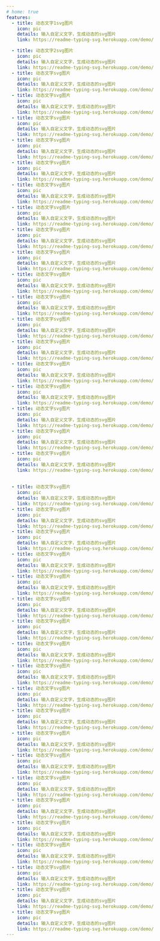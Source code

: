 ```yaml
---
# home: true
features:
  - title: 动态文字1svg图片
    icon: pic
    details: 输入自定义文字，生成动态的svg图片
    link: https://readme-typing-svg.herokuapp.com/demo/

  - title: 动态文字2svg图片
    icon: pic
    details: 输入自定义文字，生成动态的svg图片
    link: https://readme-typing-svg.herokuapp.com/demo/    
  - title: 动态文字svg图片
    icon: pic
    details: 输入自定义文字，生成动态的svg图片
    link: https://readme-typing-svg.herokuapp.com/demo/
  - title: 动态文字svg图片
    icon: pic
    details: 输入自定义文字，生成动态的svg图片
    link: https://readme-typing-svg.herokuapp.com/demo/
  - title: 动态文字svg图片
    icon: pic
    details: 输入自定义文字，生成动态的svg图片
    link: https://readme-typing-svg.herokuapp.com/demo/
  - title: 动态文字svg图片
    icon: pic
    details: 输入自定义文字，生成动态的svg图片
    link: https://readme-typing-svg.herokuapp.com/demo/    
  - title: 动态文字svg图片
    icon: pic
    details: 输入自定义文字，生成动态的svg图片
    link: https://readme-typing-svg.herokuapp.com/demo/
  - title: 动态文字svg图片
    icon: pic
    details: 输入自定义文字，生成动态的svg图片
    link: https://readme-typing-svg.herokuapp.com/demo/
  - title: 动态文字svg图片
    icon: pic
    details: 输入自定义文字，生成动态的svg图片
    link: https://readme-typing-svg.herokuapp.com/demo/  
  - title: 动态文字svg图片
    icon: pic
    details: 输入自定义文字，生成动态的svg图片
    link: https://readme-typing-svg.herokuapp.com/demo/
  - title: 动态文字svg图片
    icon: pic
    details: 输入自定义文字，生成动态的svg图片
    link: https://readme-typing-svg.herokuapp.com/demo/
  - title: 动态文字svg图片
    icon: pic
    details: 输入自定义文字，生成动态的svg图片
    link: https://readme-typing-svg.herokuapp.com/demo/    
  - title: 动态文字svg图片
    icon: pic
    details: 输入自定义文字，生成动态的svg图片
    link: https://readme-typing-svg.herokuapp.com/demo/
  - title: 动态文字svg图片
    icon: pic
    details: 输入自定义文字，生成动态的svg图片
    link: https://readme-typing-svg.herokuapp.com/demo/
  - title: 动态文字svg图片
    icon: pic
    details: 输入自定义文字，生成动态的svg图片
    link: https://readme-typing-svg.herokuapp.com/demo/
  - title: 动态文字svg图片
    icon: pic
    details: 输入自定义文字，生成动态的svg图片
    link: https://readme-typing-svg.herokuapp.com/demo/    
  - title: 动态文字svg图片
    icon: pic
    details: 输入自定义文字，生成动态的svg图片
    link: https://readme-typing-svg.herokuapp.com/demo/
  - title: 动态文字svg图片
    icon: pic
    details: 输入自定义文字，生成动态的svg图片
    link: https://readme-typing-svg.herokuapp.com/demo/
  - title: 动态文字svg图片
    icon: pic
    details: 输入自定义文字，生成动态的svg图片
    link: https://readme-typing-svg.herokuapp.com/demo/  
  - title: 动态文字svg图片
    icon: pic
    details: 输入自定义文字，生成动态的svg图片
    link: https://readme-typing-svg.herokuapp.com/demo/   
    
    
  - title: 动态文字svg图片
    icon: pic
    details: 输入自定义文字，生成动态的svg图片
    link: https://readme-typing-svg.herokuapp.com/demo/
  - title: 动态文字svg图片
    icon: pic
    details: 输入自定义文字，生成动态的svg图片
    link: https://readme-typing-svg.herokuapp.com/demo/    
  - title: 动态文字svg图片
    icon: pic
    details: 输入自定义文字，生成动态的svg图片
    link: https://readme-typing-svg.herokuapp.com/demo/
  - title: 动态文字svg图片
    icon: pic
    details: 输入自定义文字，生成动态的svg图片
    link: https://readme-typing-svg.herokuapp.com/demo/
  - title: 动态文字svg图片
    icon: pic
    details: 输入自定义文字，生成动态的svg图片
    link: https://readme-typing-svg.herokuapp.com/demo/
  - title: 动态文字svg图片
    icon: pic
    details: 输入自定义文字，生成动态的svg图片
    link: https://readme-typing-svg.herokuapp.com/demo/    
  - title: 动态文字svg图片
    icon: pic
    details: 输入自定义文字，生成动态的svg图片
    link: https://readme-typing-svg.herokuapp.com/demo/
  - title: 动态文字svg图片
    icon: pic
    details: 输入自定义文字，生成动态的svg图片
    link: https://readme-typing-svg.herokuapp.com/demo/
  - title: 动态文字svg图片
    icon: pic
    details: 输入自定义文字，生成动态的svg图片
    link: https://readme-typing-svg.herokuapp.com/demo/  
  - title: 动态文字svg图片
    icon: pic
    details: 输入自定义文字，生成动态的svg图片
    link: https://readme-typing-svg.herokuapp.com/demo/
  - title: 动态文字svg图片
    icon: pic
    details: 输入自定义文字，生成动态的svg图片
    link: https://readme-typing-svg.herokuapp.com/demo/
  - title: 动态文字svg图片
    icon: pic
    details: 输入自定义文字，生成动态的svg图片
    link: https://readme-typing-svg.herokuapp.com/demo/    
  - title: 动态文字svg图片
    icon: pic
    details: 输入自定义文字，生成动态的svg图片
    link: https://readme-typing-svg.herokuapp.com/demo/
  - title: 动态文字svg图片
    icon: pic
    details: 输入自定义文字，生成动态的svg图片
    link: https://readme-typing-svg.herokuapp.com/demo/
  - title: 动态文字svg图片
    icon: pic
    details: 输入自定义文字，生成动态的svg图片
    link: https://readme-typing-svg.herokuapp.com/demo/
  - title: 动态文字svg图片
    icon: pic
    details: 输入自定义文字，生成动态的svg图片
    link: https://readme-typing-svg.herokuapp.com/demo/    
  - title: 动态文字svg图片
    icon: pic
    details: 输入自定义文字，生成动态的svg图片
    link: https://readme-typing-svg.herokuapp.com/demo/
  - title: 动态文字svg图片
    icon: pic
    details: 输入自定义文字，生成动态的svg图片
    link: https://readme-typing-svg.herokuapp.com/demo/
  - title: 动态文字svg图片
    icon: pic
    details: 输入自定义文字，生成动态的svg图片
    link: https://readme-typing-svg.herokuapp.com/demo/  
  - title: 动态文字svg图片
    icon: pic
    details: 输入自定义文字，生成动态的svg图片
    link: https://readme-typing-svg.herokuapp.com/demo/              
---
```

